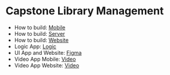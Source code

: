 # Capstone Library Management

- How to build: [Mobile](https://github.com/TimDeveloper97/capstone-library-management/tree/dev/src/mobile)
- How to build: [Server](https://github.com/TimDeveloper97/capstone-library-management/blob/dev/src/server/capstone/README.md)
- How to build: [Website](https://github.com/TimDeveloper97/capstone-library-management/blob/dev/src/web/capstone-client-ui/README.md)
- Logic App: [Logic](https://github.com/TimDeveloper97/capstone-library-management/tree/dev/document/week6/MainProgressApp.txt)
- UI App and Website: [Figma](https://www.figma.com/file/1avO9JSk3TCzqQXdZOB57w/%5BC%5D-Capstone?node-id=0%3A1&t=bzHs3sJeXQHG1aQK-1)
- Video App Mobile: [Video](https://drive.google.com/file/d/1YI4LANRzuktMISFGEbFgyC0Qu2UmvsLk/view?usp=sharing)
- Video App Website: [Video]()
